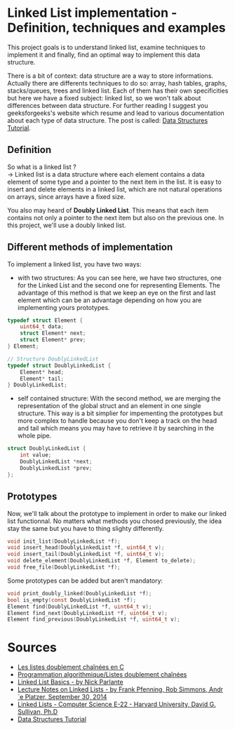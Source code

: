 # Linked List implementation - Definition, techniques and examples

This project goals is to understand linked list, examine techniques to implement it and finally, find an optimal way to implement this data structure.

There is a bit of context: data structure are a way to store informations. Actually there are differents techniques to do so: array, hash tables, graphs, stacks/queues, trees and linked list. Each of them has their own specificities but here we have a fixed subject: linked list, so we won't talk about differences between data structure. 
For further reading I suggest you geeksforgeeks's website which resume and lead to various documentation about each type of data structure.
The post is called: [Data Structures Tutorial](https://www.geeksforgeeks.org/data-structures/).

## Definition 

So what is a linked list ?
<br/>
-> Linked list is a data structure where each element contains a data element of some type and a pointer to the next item in the list. It is easy to insert and delete elements in a linked list, which are not natural operations on arrays, since arrays have a fixed size. 

You also may heard of **Doubly Linked List**. This means that each item contains not only a pointer to the next item but also on the previous one. In this project, we'll use a doubly linked list.



## Different methods of implementation

To implement a linked list, you have two ways:

- with two structures:
As you can see here, we have two structures, one for the Linked List and the second one for representing Elements. The advantage of this method is that we keep an eye on the first and last element which can be an advantage depending on how you are implementing yours prototypes.
```c
typedef struct Element {
    uint64_t data;
    struct Element* next;
    struct Element* prev;
} Element;

// Structure DoublyLinkedList
typedef struct DoublyLinkedList {
    Element* head;
    Element* tail;
} DoublyLinkedList;
```

- self contained structure:
With the second method, we are merging the representation of the global struct and an element in one single structure. This way is a bit simplier for impementing the prototypes but more complex to handle because you don't keep a track on the head and tail which means you may have to retrieve it by searching in the whole pipe. 
```c
struct DoublyLinkedList {
    int value;
    DoublyLinkedList *next;
    DoublyLinkedList *prev;
};
```

## Prototypes

Now, we'll talk about the prototype to implement in order to make our linked list functionnal. No matters what methods you chosed previously, the idea stay the same but you have to thing slighty differently.

```c
void init_list(DoublyLinkedList *f);                            
void insert_head(DoublyLinkedList *f, uint64_t v);    
void insert_tail(DoublyLinkedList *f, uint64_t v);    
void delete_element(DoublyLinkedList *f, Element to_delete);   
void free_file(DoublyLinkedList *f);                            
```


Some prototypes can be added but aren't mandatory:
```c
void print_doubly_linked(DoublyLinkedList *f);
bool is_empty(const DoublyLinkedList *f);
Element find(DoublyLinkedList *f, uint64_t v);
Element find_next(DoublyLinkedList *f, uint64_t v);
Element find_previous(DoublyLinkedList *f, uint64_t v);
```



# Sources
- [Les listes doublement chaînées en C](https://nicolasj.developpez.com/articles/listedouble/#LIII-C)
- [Programmation algorithmique/Listes doublement chaînées](https://fr.wikibooks.org/wiki/Programmation_algorithmique/Listes_doublement_cha%C3%AEn%C3%A9es)
- [Linked List Basics - by Nick Parlante](http://cslibrary.stanford.edu/103/LinkedListBasics.pdf)
- [Lecture Notes on Linked Lists - by Frank Pfenning, Rob Simmons, Andr´e Platzer, September 30, 2014](https://www.cs.cmu.edu/~rjsimmon/15122-f14/lec/11-linkedlist.pdf)
- [Linked Lists - Computer Science E-22 - Harvard University, David G. Sullivan, Ph.D](https://cscie22.sites.fas.harvard.edu/files/lectures/04_linked_lists.pdf)
- [Data Structures Tutorial](https://www.geeksforgeeks.org/data-structures/)